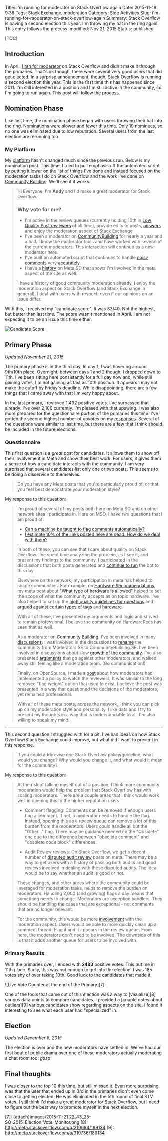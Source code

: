 Title: I'm running for moderator on Stack Overflow again
Date: 2015-11-18 9:38
Tags: Stack Exchange, moderation
Category: Side Activities
Slug: i'm-running-for-moderator-on-stack-overflow-again
Summary: Stack Overflow is having a second election this year. I'm throwing my hat in the ring again. This entry follows the process.
modified: Nov 21, 2015
Status: published

[TOC]

## Introduction

In April, [I ran for moderator][1] on Stack Overflow and didn't make it through the primaries. That's ok though, there were several very good users that did get [elected][2]. In a surprise announcement, though, Stack Overflow is running a second election this year. This is the first time this has happened since 2011. I'm still interested in a position and I'm still active in the community, so I'm going to run again. This post will follow the process.

## Nomination Phase

Like last time, the nomination phase began with users throwing their hat into the ring. Nominations were slower and fewer this time. Only 19 nominees, so no one was eliminated due to low reputation. Several users from the last election are rerunning too. 

### My Platform

My [platform][3] hasn't changed much since the previous run. Below is my nomination post. This time, I tried to pull emphasis off the automated script by putting it lower on the list of things I've done and instead focused on the moderation tasks I do on Stack Overflow and the work I've done on [Community Building][4]. We'll see if it works.

> Hi Everyone, I'm **Andy** and I'd make a great moderator for Stack Overflow.
>
> ### Why vote for me?
>
> - I'm active in the review queues (currently holding 10th in [Low Quality Post reviewers](http://stackoverflow.com/review/low-quality-posts/stats) of all time), provide edits to posts, [answers](http://stackoverflow.com/users/189134/andy?tab=answers) and enjoy the moderation aspect of Stack Exchange
> - I've been a moderator on [CommunityBuilding](http://communitybuilding.stackexchange.com) for nearly a year and a half. I know the moderator tools and have worked with several of the current moderators. This interaction will continue as a new moderator here. 
> - I've built an automated script that continues to handle [noisy comments](http://meta.stackoverflow.com/q/280546/189134) very [accurately](http://i.stack.imgur.com/GK32p.png). 
> - I have a [history](http://meta.stackoverflow.com/users/189134/andy) on Meta.SO that shows I'm involved in the meta aspect of the site as well.
> 
> I have a history of good community moderation already. I enjoy the moderation aspect on Stack Overflow (and Stack Exchange in general). I deal with users with respect, even if our opinions on an issue differ. 

With this, I received my "candidate score". It was 33/40. Not the highest, but better than last time. The score wasn't mentioned in April. I am not expecting it to be an issue this time either.

![Candidate Score][5]

## Primary Phase

*Updated November 21, 2015*

The primary phase is in the third day. In day 1, I was hovering around 9th/10th place. Overnight, between days 1 and 2 though, I dropped down to 11th. I've been sitting here consistantly for a full day now and, while still gaining votes, I'm not gaining as fast as 10th position. It appears I may not make the cutoff by Friday's deadline. While disappointing, there are a few things that I came away with that I'm very happy about.

In the last primary, I revieved 1,492 positive votes. I've surpassed that already. I've over 2,100 currently. I'm pleased with that upswing. I was also more prepared for the questionnaire portion of the primaries this time. I've gotten the second highest number of upvotes on my [responses][6]. Several of the questions were similar to last time, but there are a few that I think should be included in the future elections.

### Questionnaire

This first question is a *great* post for candidates. It allows them to show off their involvement in Meta and show their best work. For users, it gives them a sense of how a candidate interacts with the community. I am very surprised that several candidates list only one or two posts. This seems to be doing a disservice to themselves.

> Do you have any Meta posts that you're particularly proud of, or that you feel best demonstrate your moderation style?

My response to this question:

>I'm proud of several of my posts both here on Meta.SO and on other network sites I participate in. Here on MSO, I have two questions that I am proud of:
>
> - [Can a machine be taught to flag comments automatically?](http://meta.stackoverflow.com/questions/280546/can-a-machine-be-taught-to-flag-comments-automatically)
> - [I estimate 10% of the links posted here are dead. How do we deal with them?](http://meta.stackoverflow.com/questions/300916/i-estimate-10-of-the-links-posted-here-are-dead-how-do-we-deal-with-them)
> 
>In both of these, you can see that I care about quality on Stack Overflow. I've spent time analyzing the problem, as I see it, and present my findings to the community. I participated in the discussions that both posts generated and [continue to run](http://i.stack.imgur.com/XQoP5.png) the bot to this day. 
>
>Elsewhere on the network, my participation in meta has helped to shape communities. For example, on [Hardware Recommendations](http://hardwarerecs.stackexchange.com), my meta post about ["What type of hardware is allowed"](http://meta.hardwarerecs.stackexchange.com/a/81/57) helped to set the scope of what the community accepts as on topic hardware. I've also helped to set up the [high quality guidelines for questions](http://meta.hardwarerecs.stackexchange.com/a/206/57) and [argued against certain types of tags](http://meta.hardwarerecs.stackexchange.com/a/274/57) and [hardware](http://meta.hardwarerecs.stackexchange.com/a/257/57). 
>
>With all of these, I've presented my arguments and logic and strived to remain professional. I believe the community on HardwareRecs has seen that as well.
>
>As a moderator on [Community Building](http://communitybuilding.stackexchange.com), I've been involved in many [discussions](http://meta.communitybuilding.stackexchange.com/users/78/andy?tab=summary). I was involved in the discussions to [rename](http://meta.communitybuilding.stackexchange.com/q/175/78) the community from Moderators.SE to CommunityBuilding.SE. I've been involved in discussions about slow [growth of the community](http://meta.communitybuilding.stackexchange.com/q/151/78). I've also presented [arguments](http://meta.communitybuilding.stackexchange.com/a/1274/78) that go against other moderators, and walked away still feeling like a moderation team. (Go communication!)
>
>Finally, on OpenSource, I made a [post](http://meta.opensource.stackexchange.com/q/642/22) about how moderators had implemented a policy to watch the reviewers. It was similar to the long removed "flag weight" option that used to exist. I believe the post was presented in a way that questioned the decisions of the moderators, yet remained professional. 
>
>With all of these meta posts, across the network, I think you can pick up on my moderation style and personality. I like data and I try to present my thoughts in a way that is understandable to all. I'm also willing to speak my mind.

---

This second question I struggled with for a bit. I've had ideas on how Stack Overflow/Stack Exchange could improve, but what did I want to present in this response. 

> If you could add/revise one Stack Overflow policy/guideline, what would you change? Why would you change it, and what would it mean for the community?

My response to this question: 

> At the risk of talking myself out of a position, I think more community moderation would help the problem that Stack Overflow has with scaling moderators. There are a couple areas that I think would work well in opening this to the higher reputation users
> 
> - Comment flagging: Comments can be removed if enough users flag a comment. If not, a moderator needs to handle the flag. Instead, opening this as a review queue can remove a lot of this burden from the moderators. Users could handle all but the "Other..." flag. There may be guidance needed on the "Obsolete" one due to the difference between "obsolete comment" and "obsolete code block" differences. 
> 
> - Audit Review reviews: On Stack Overflow, we get a decent number of [disputed audit review](http://meta.stackoverflow.com/questions/tagged/disputed-review-audits) posts on meta. There may be a way to get users with a history of passing both audits and good reviews involved in dealing with these disputed audits. The idea would be to say whether an audit is good or not. 
>
> These changes, and other areas where the community could be leveraged for moderation tasks, helps to remove the burden on moderators. Handling 2,000 (and growing) flags a day means that something needs to change. Moderators are exception handlers. They should be handling the cases that are exceptional - not comments that are no longer relevant. 
> 
> For the community, this would be more [involvement](http://meta.stackexchange.com/questions/252844/make-comment-flags-less-stupid) with the moderation aspect. Users would be able to more quickly clean up a comment thread. Flag it and it appears in the review queue. From here, the moderators don't need to be involved. The downside of this is that it adds another queue for users to be involved with. 

### Primary Results

With the primaries over, I ended with **2483** positive votes. This put me in 11th place. Sadly, this was not enough to get into the election. I was 185 votes shy of over taking 10th. Good luck to the candidates that made it.

![Live Vote Counter at the end of the Primary][7]

One of the tools that came out of this election was a way to [visualize][8] various data points to compare candidates. I provided a [couple notes about outliers][9] various candidates show regarding aspects on the site. I found it interesting to see what each user had "specialized" in. 

## Election

*Updated December 8, 2015*

The election is over and the new moderators have settled in. We've had our first bout of public drama over one of these moderators actually moderating a chat room too. *gasp*

## Final thoughts

I was closer to the top 10 this time, but still missed it. Even more surprising was that the user that ended up in 3rd in the primaries didn't even come close to getting elected. He was eliminated in the 5th round of final STV votes. I still think I'd make a great moderator for Stack Overflow, but I need to figure out the best way to promote myself in the next election.

  [1]: |filename|2015_04_06_i'm-running-to-be-a-moderator-of-stack-overflow.md
  [2]: http://stackoverflow.com/election/6
  [3]: http://stackoverflow.com/election/7#post-33617646
  [4]: http://communitybuilding.stackexchange.com
  [5]: {attach}images/november_2015_candidate_score.png
  [6]: http://meta.stackoverflow.com/a/310357/189134
  [7]: {attach}images/2015-11-21 22_43_25-SO_2015_Election_Vote_Monitor.png
  [8]: http://meta.stackoverflow.com/q/310694/189134
  [9]: http://meta.stackoverflow.com/a/310736/189134